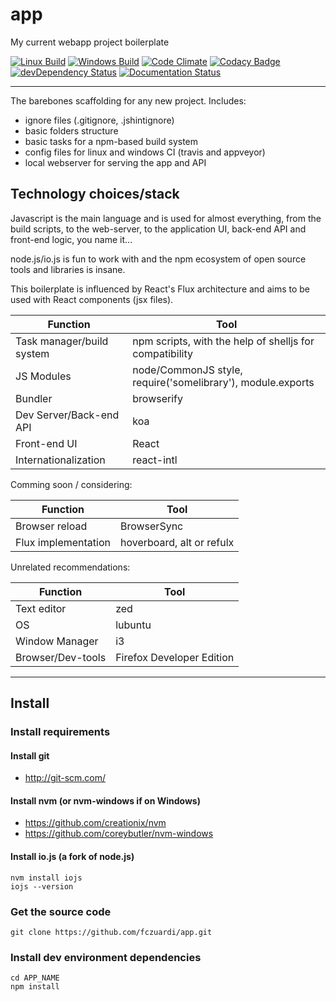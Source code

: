 # app
My current webapp project boilerplate

[![Linux Build](https://travis-ci.org/fczuardi/app.svg)](https://travis-ci.org/fczuardi/app)
[![Windows Build](https://ci.appveyor.com/api/projects/status/knff59625s294m7c?svg=true)](https://ci.appveyor.com/project/fczuardi/app)
[![Code Climate](https://codeclimate.com/github/fczuardi/app/badges/gpa.svg)](https://codeclimate.com/github/fczuardi/app)
[![Codacy Badge](https://www.codacy.com/project/badge/70cbbef2a38a4dac902aa5c34e62ff00)](https://www.codacy.com/public/fabricio/app)
[![devDependency Status](https://david-dm.org/fczuardi/app/dev-status.svg)](https://david-dm.org/fczuardi/app#info=devDependencies)
[![Documentation Status](https://readthedocs.org/projects/fczapp/badge/?version=latest)](https://readthedocs.org/projects/fczapp/?badge=latest)

-----

The barebones scaffolding for any new project. Includes:

- ignore files (.gitignore, .jshintignore)
- basic folders structure
- basic tasks for a npm-based build system
- config files for linux and windows CI (travis and appveyor)
- local webserver for serving the app and API

Technology choices/stack
------------------------

Javascript is the main language and is used for almost everything,
from the build scripts, to the web-server, to the application UI,
back-end API and front-end logic, you name it…

node.js/io.js is fun to work with and the npm ecosystem of open
source tools and libraries is insane.

This boilerplate is influenced by React's Flux architecture
and aims to be used with React components (jsx files).

| Function                  | Tool          |
|---------------------------|---------------|
| Task manager/build system | npm scripts, with the help of shelljs for compatibility|
| JS Modules                | node/CommonJS style, require('somelibrary'), module.exports   |
| Bundler                   | browserify    |
| Dev Server/Back-end API   | koa           |
| Front-end UI              | React         |
| Internationalization      | react-intl    |

Comming soon / considering:

| Function                  | Tool          |
|---------------------------|---------------|
| Browser reload            | BrowserSync   |
| Flux implementation       | hoverboard, alt or refulx |

Unrelated recommendations:

| Function                  | Tool          |
|---------------------------|---------------|
| Text editor               | zed           |
| OS                        | lubuntu       |
| Window Manager            | i3            |
| Browser/Dev-tools         | Firefox Developer Edition |

-----

Install
-------

### Install requirements

#### Install git
 - http://git-scm.com/

#### Install nvm (or nvm-windows if on Windows)

- https://github.com/creationix/nvm
- https://github.com/coreybutler/nvm-windows

#### Install io.js (a fork of node.js)

    nvm install iojs
    iojs --version

### Get the source code

    git clone https://github.com/fczuardi/app.git

### Install dev environment dependencies

    cd APP_NAME
    npm install

